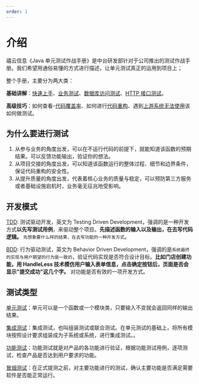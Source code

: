 ```yaml
---
order: 1
---
```


# 介绍

禧云信息《Java 单元测试作战手册》是中台研发部针对于公司推出的测试作战手册。我们希望用通俗易懂的方式进行描述，让单元测试真正的运用到项目上；

整个手册，主要分为两大类：

**基础讲解**：[快速上手](http://localhost:8000/java-unit-docs/01-guide/02-getting-started)、[业务测试](http://localhost:8000/java-unit-docs/02-testing-method/01-business)、[数据库访问测试](http://localhost:8000/java-unit-docs/02-testing-method/02-dao)、[HTTP 接口测试](http://localhost:8000/java-unit-docs/02-testing-method/03-http)。

**高级技巧**：如何查看-[代码覆盖率](http://localhost:8000/java-unit-docs/02-testing-method/04-coverage)、如何进行[代码重构](http://localhost:8000/java-unit-docs/03-coverage/01-optimize)、遇到[上游系统无法使用](http://localhost:8000/java-unit-docs/03-coverage/02-faker)该如何做测试。

## 为什么要进行测试

1. 从参与业务的角度出发，可以在不运行代码的前提下，就能知道该函数的预期结果。可以反馈功能输出，验证你的想法。
2. 从项目交接的角度出发，可以知道该函数运行的整体过程、细节和边界条件，保证代码重构的安全性。
3. 从提升质量的角度出发，代表着核心业务的质量与稳定，可以预防第三方服务或者基础设施宕机时，业务毫无征兆地受影响。

## 开发模式

[TDD](https://baike.baidu.com/item/TDD/9064369): 测试驱动开发，英文为 Testing Driven Development，强调的是一种开发方式**以先写测试用例**，来驱动整个项目。**先描述函数的输入以及输出，在去写代码逻辑。** `先想象要什么样的结果，在去写功能的一种开发方式`。

[BDD](https://baike.baidu.com/item/%E8%A1%8C%E4%B8%BA%E9%A9%B1%E5%8A%A8%E5%BC%80%E5%8F%91/9424963?fr=aladdin&fromtitle=BDD&fromid=10735732): 行为驱动测试，英文为 Behavior Driven Development，强调的是`系统最终的实现与用户期望的行为是一致的`，验证代码实现是否符合设计目标。**比如门店创建功能，用 HandleLess 技术模仿用户输入表单信息，点击确定按钮后，页面是否会显示"提交成功"这几个字。** 对功能是否有效的一项开发方式。

## 测试类型

[单元测试](https://baike.baidu.com/item/%E5%8D%95%E5%85%83%E6%B5%8B%E8%AF%95)：单元可以是一个函数或一个模块类，只要输入不变就会返回同样的输出结果。

[集成测试](https://baike.baidu.com/item/%E9%9B%86%E6%88%90%E6%B5%8B%E8%AF%95/1924552)：集成测试，也叫组装测试或联合测试。在单元测试的基础上，将所有模块按照设计要求组装成为子系统或系统，进行集成测试。。

[功能测试](https://baike.baidu.com/item/%E5%8A%9F%E8%83%BD%E6%B5%8B%E8%AF%95/10921202?fr=aladdin)：功能测试就是对产品的各功能进行验证，根据功能测试用例，逐项测试，检查产品是否达到用户要求的功能。

[冒烟测试](https://baike.baidu.com/item/%E5%86%92%E7%83%9F%E6%B5%8B%E8%AF%95)：在正式提测之前，对主要功能进行的测试，确认主要功能是否满足需要软件是否能正常运行。
